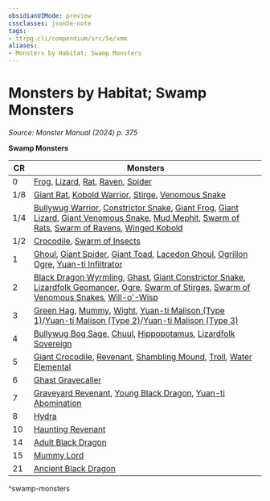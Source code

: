 ```yaml
---
obsidianUIMode: preview
cssclasses: json5e-note
tags:
- ttrpg-cli/compendium/src/5e/xmm
aliases:
- Monsters by Habitat; Swamp Monsters
---
```

# Monsters by Habitat; Swamp Monsters
*Source: Monster Manual (2024) p. 375* 

**Swamp Monsters**

| CR | Monsters |
|----|----------|
| 0 | [Frog](Інструменти%20ДМ/CLI/bestiary/beast/frog-xmm.md), [Lizard](Інструменти%20ДМ/CLI/bestiary/beast/lizard-xmm.md), [Rat](Інструменти%20ДМ/CLI/bestiary/beast/rat-xmm.md), [Raven](Інструменти%20ДМ/CLI/bestiary/beast/raven-xmm.md), [Spider](Інструменти%20ДМ/CLI/bestiary/beast/spider-xmm.md) |
| 1/8 | [Giant Rat](Інструменти%20ДМ/CLI/bestiary/beast/giant-rat-xmm.md), [Kobold Warrior](Інструменти%20ДМ/CLI/bestiary/dragon/kobold-warrior-xmm.md), [Stirge](Інструменти%20ДМ/CLI/bestiary/monstrosity/stirge-xmm.md), [Venomous Snake](Інструменти%20ДМ/CLI/bestiary/beast/venomous-snake-xmm.md) |
| 1/4 | [Bullywug Warrior](Інструменти%20ДМ/CLI/bestiary/fey/bullywug-warrior-xmm.md), [Constrictor Snake](Інструменти%20ДМ/CLI/bestiary/beast/constrictor-snake-xmm.md), [Giant Frog](Інструменти%20ДМ/CLI/bestiary/beast/giant-frog-xmm.md), [Giant Lizard](Інструменти%20ДМ/CLI/bestiary/beast/giant-lizard-xmm.md), [Giant Venomous Snake](Інструменти%20ДМ/CLI/bestiary/beast/giant-venomous-snake-xmm.md), [Mud Mephit](Інструменти%20ДМ/CLI/bestiary/elemental/mud-mephit-xmm.md), [Swarm of Rats](Інструменти%20ДМ/CLI/bestiary/beast/swarm-of-rats-xmm.md), [Swarm of Ravens](Інструменти%20ДМ/CLI/bestiary/beast/swarm-of-ravens-xmm.md), [Winged Kobold](Інструменти%20ДМ/CLI/bestiary/dragon/winged-kobold-xmm.md) |
| 1/2 | [Crocodile](Інструменти%20ДМ/CLI/bestiary/beast/crocodile-xmm.md), [Swarm of Insects](Інструменти%20ДМ/CLI/bestiary/beast/swarm-of-insects-xmm.md) |
| 1 | [Ghoul](Інструменти%20ДМ/CLI/bestiary/undead/ghoul-xmm.md), [Giant Spider](Інструменти%20ДМ/CLI/bestiary/beast/giant-spider-xmm.md), [Giant Toad](Інструменти%20ДМ/CLI/bestiary/beast/giant-toad-xmm.md), [Lacedon Ghoul](Інструменти%20ДМ/CLI/bestiary/undead/lacedon-ghoul-xmm.md), [Ogrillon Ogre](Інструменти%20ДМ/CLI/bestiary/giant/ogrillon-ogre-xmm.md), [Yuan-ti Infiltrator](Інструменти%20ДМ/CLI/bestiary/monstrosity/yuan-ti-infiltrator-xmm.md) |
| 2 | [Black Dragon Wyrmling](Інструменти%20ДМ/CLI/bestiary/dragon/black-dragon-wyrmling-xmm.md), [Ghast](Інструменти%20ДМ/CLI/bestiary/undead/ghast-xmm.md), [Giant Constrictor Snake](Інструменти%20ДМ/CLI/bestiary/beast/giant-constrictor-snake-xmm.md), [Lizardfolk Geomancer](Інструменти%20ДМ/CLI/bestiary/elemental/lizardfolk-geomancer-xmm.md), [Ogre](Інструменти%20ДМ/CLI/bestiary/giant/ogre-xmm.md), [Swarm of Stirges](Інструменти%20ДМ/CLI/bestiary/monstrosity/swarm-of-stirges-xmm.md), [Swarm of Venomous Snakes](Інструменти%20ДМ/CLI/bestiary/beast/swarm-of-venomous-snakes-xmm.md), [Will-o'-Wisp](Інструменти%20ДМ/CLI/bestiary/undead/will-o-wisp-xmm.md) |
| 3 | [Green Hag](Інструменти%20ДМ/CLI/bestiary/fey/green-hag-xmm.md), [Mummy](Інструменти%20ДМ/CLI/bestiary/undead/mummy-xmm.md), [Wight](Інструменти%20ДМ/CLI/bestiary/undead/wight-xmm.md), [Yuan-ti Malison (Type 1)](Інструменти%20ДМ/CLI/bestiary/monstrosity/yuan-ti-malison-type-1-xmm.md)/[Yuan-ti Malison (Type 2)](Інструменти%20ДМ/CLI/bestiary/monstrosity/yuan-ti-malison-type-2-xmm.md)/[Yuan-ti Malison (Type 3)](Інструменти%20ДМ/CLI/bestiary/monstrosity/yuan-ti-malison-type-3-xmm.md) |
| 4 | [Bullywug Bog Sage](Інструменти%20ДМ/CLI/bestiary/fey/bullywug-bog-sage-xmm.md), [Chuul](Інструменти%20ДМ/CLI/bestiary/aberration/chuul-xmm.md), [Hippopotamus](Інструменти%20ДМ/CLI/bestiary/beast/hippopotamus-xmm.md), [Lizardfolk Sovereign](Інструменти%20ДМ/CLI/bestiary/elemental/lizardfolk-sovereign-xmm.md) |
| 5 | [Giant Crocodile](Інструменти%20ДМ/CLI/bestiary/beast/giant-crocodile-xmm.md), [Revenant](Інструменти%20ДМ/CLI/bestiary/undead/revenant-xmm.md), [Shambling Mound](Інструменти%20ДМ/CLI/bestiary/plant/shambling-mound-xmm.md), [Troll](Інструменти%20ДМ/CLI/bestiary/giant/troll-xmm.md), [Water Elemental](Інструменти%20ДМ/CLI/bestiary/elemental/water-elemental-xmm.md) |
| 6 | [Ghast Gravecaller](Інструменти%20ДМ/CLI/bestiary/undead/ghast-gravecaller-xmm.md) |
| 7 | [Graveyard Revenant](Інструменти%20ДМ/CLI/bestiary/undead/graveyard-revenant-xmm.md), [Young Black Dragon](Інструменти%20ДМ/CLI/bestiary/dragon/young-black-dragon-xmm.md), [Yuan-ti Abomination](Інструменти%20ДМ/CLI/bestiary/monstrosity/yuan-ti-abomination-xmm.md) |
| 8 | [Hydra](Інструменти%20ДМ/CLI/bestiary/monstrosity/hydra-xmm.md) |
| 10 | [Haunting Revenant](Інструменти%20ДМ/CLI/bestiary/undead/haunting-revenant-xmm.md) |
| 14 | [Adult Black Dragon](Інструменти%20ДМ/CLI/bestiary/dragon/adult-black-dragon-xmm.md) |
| 15 | [Mummy Lord](Інструменти%20ДМ/CLI/bestiary/undead/mummy-lord-xmm.md) |
| 21 | [Ancient Black Dragon](Інструменти%20ДМ/CLI/bestiary/dragon/ancient-black-dragon-xmm.md) |
^swamp-monsters